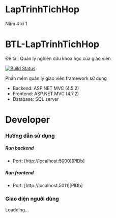 # LapTrinhTichHop
Năm 4 kì 1 
# BTL-LapTrinhTichHop
Đề tài: Quản lý nghiên cứu khoa học của giáo viên

[![Build Status](https://travis-ci.org/joemccann/dillinger.svg?branch=master)](https://travis-ci.org/joemccann/dillinger)

Phần mềm quản lý giao viên framework sử dụng

  - Backend: ASP.NET MVC (4.5.2)
  - Frontend: ASP.NET MVC (4.7.2)
  - Database: SQL server

# Developer
### Hưỡng dẫn sử dụng
##### Run backend 
 - Port: [http://localhost:5000][PlDb] 

##### Run frontend
- Port: [http://localhost:5011][PlDb]

### Giao diện người dùng
Loadding...
